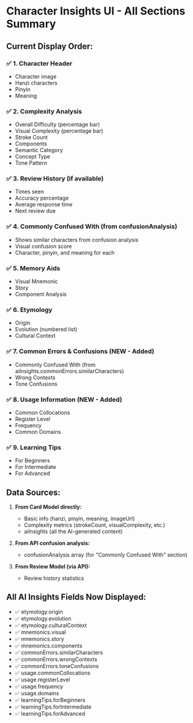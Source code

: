 # Character Insights UI - All Sections Summary

## Current Display Order:

### ✅ 1. Character Header
- Character image
- Hanzi characters  
- Pinyin
- Meaning

### ✅ 2. Complexity Analysis
- Overall Difficulty (percentage bar)
- Visual Complexity (percentage bar)
- Stroke Count
- Components
- Semantic Category
- Concept Type
- Tone Pattern

### ✅ 3. Review History (if available)
- Times seen
- Accuracy percentage
- Average response time
- Next review due

### ✅ 4. Commonly Confused With (from confusionAnalysis)
- Shows similar characters from confusion analysis
- Visual confusion score
- Character, pinyin, and meaning for each

### ✅ 5. Memory Aids
- Visual Mnemonic
- Story
- Component Analysis

### ✅ 6. Etymology
- Origin
- Evolution (numbered list)
- Cultural Context

### ✅ 7. Common Errors & Confusions (NEW - Added)
- Commonly Confused With (from aiInsights.commonErrors.similarCharacters)
- Wrong Contexts
- Tone Confusions

### ✅ 8. Usage Information (NEW - Added)
- Common Collocations
- Register Level
- Frequency
- Common Domains

### ✅ 9. Learning Tips
- For Beginners
- For Intermediate
- For Advanced

## Data Sources:

1. **From Card Model directly:**
   - Basic info (hanzi, pinyin, meaning, imageUrl)
   - Complexity metrics (strokeCount, visualComplexity, etc.)
   - aiInsights (all the AI-generated content)

2. **From API confusion analysis:**
   - confusionAnalysis array (for "Commonly Confused With" section)

3. **From Review Model (via API):**
   - Review history statistics

## All AI Insights Fields Now Displayed:
- ✅ etymology.origin
- ✅ etymology.evolution 
- ✅ etymology.culturalContext
- ✅ mnemonics.visual
- ✅ mnemonics.story
- ✅ mnemonics.components
- ✅ commonErrors.similarCharacters
- ✅ commonErrors.wrongContexts
- ✅ commonErrors.toneConfusions
- ✅ usage.commonCollocations
- ✅ usage.registerLevel
- ✅ usage.frequency
- ✅ usage.domains
- ✅ learningTips.forBeginners
- ✅ learningTips.forIntermediate
- ✅ learningTips.forAdvanced